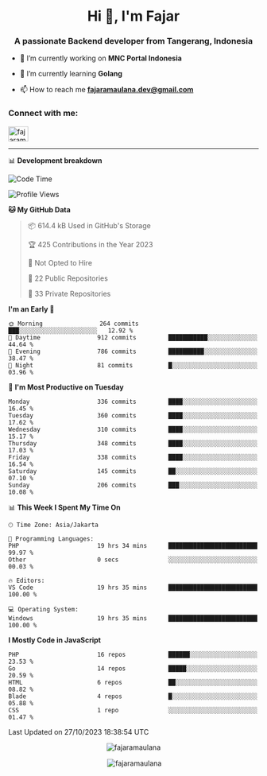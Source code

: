 <h1 align="center">Hi 👋, I'm Fajar</h1>
<h3 align="center">A passionate Backend developer from Tangerang, Indonesia</h3>

<!-- <p align="left"> <img src="https://komarev.com/ghpvc/?username=fajaramaulana&label=Profile%20views&color=0e75b6&style=flat" alt="fajaramaulana" /> </p> -->

- 🔭 I’m currently working on **MNC Portal Indonesia**

- 🌱 I’m currently learning **Golang**

- 📫 How to reach me **fajaramaulana.dev@gmail.com**

<h3 align="left">Connect with me:</h3>
<p align="left">
<a href="https://linkedin.com/in/fajar-agus-maulana-73533a180/" target="blank"><img align="center" src="https://raw.githubusercontent.com/rahuldkjain/github-profile-readme-generator/master/src/images/icons/Social/linked-in-alt.svg" alt="fajaramaulana" height="30" width="40" /></a>
</p>

-------

📊 **Development breakdown**
<!--START_SECTION:waka-->
![Code Time](http://img.shields.io/badge/Code%20Time-1%2C409%20hrs%2013%20mins-blue)

![Profile Views](http://img.shields.io/badge/Profile%20Views-0-blue)

**🐱 My GitHub Data** 

> 📦 614.4 kB Used in GitHub's Storage 
 > 
> 🏆 425 Contributions in the Year 2023
 > 
> 🚫 Not Opted to Hire
 > 
> 📜 22 Public Repositories 
 > 
> 🔑 33 Private Repositories 
 > 
**I'm an Early 🐤** 

```text
🌞 Morning                264 commits         ███░░░░░░░░░░░░░░░░░░░░░░   12.92 % 
🌆 Daytime                912 commits         ███████████░░░░░░░░░░░░░░   44.64 % 
🌃 Evening                786 commits         ██████████░░░░░░░░░░░░░░░   38.47 % 
🌙 Night                  81 commits          █░░░░░░░░░░░░░░░░░░░░░░░░   03.96 % 
```
📅 **I'm Most Productive on Tuesday** 

```text
Monday                   336 commits         ████░░░░░░░░░░░░░░░░░░░░░   16.45 % 
Tuesday                  360 commits         ████░░░░░░░░░░░░░░░░░░░░░   17.62 % 
Wednesday                310 commits         ████░░░░░░░░░░░░░░░░░░░░░   15.17 % 
Thursday                 348 commits         ████░░░░░░░░░░░░░░░░░░░░░   17.03 % 
Friday                   338 commits         ████░░░░░░░░░░░░░░░░░░░░░   16.54 % 
Saturday                 145 commits         ██░░░░░░░░░░░░░░░░░░░░░░░   07.10 % 
Sunday                   206 commits         ███░░░░░░░░░░░░░░░░░░░░░░   10.08 % 
```


📊 **This Week I Spent My Time On** 

```text
🕑︎ Time Zone: Asia/Jakarta

💬 Programming Languages: 
PHP                      19 hrs 34 mins      █████████████████████████   99.97 % 
Other                    0 secs              ░░░░░░░░░░░░░░░░░░░░░░░░░   00.03 % 

🔥 Editors: 
VS Code                  19 hrs 35 mins      █████████████████████████   100.00 % 

💻 Operating System: 
Windows                  19 hrs 35 mins      █████████████████████████   100.00 % 
```

**I Mostly Code in JavaScript** 

```text
PHP                      16 repos            ██████░░░░░░░░░░░░░░░░░░░   23.53 % 
Go                       14 repos            █████░░░░░░░░░░░░░░░░░░░░   20.59 % 
HTML                     6 repos             ██░░░░░░░░░░░░░░░░░░░░░░░   08.82 % 
Blade                    4 repos             █░░░░░░░░░░░░░░░░░░░░░░░░   05.88 % 
CSS                      1 repo              ░░░░░░░░░░░░░░░░░░░░░░░░░   01.47 % 
```




 Last Updated on 27/10/2023 18:38:54 UTC
<!--END_SECTION:waka-->
<p align="center"><img align="center" src="https://github-readme-stats.vercel.app/api/top-langs?username=fajaramaulana&show_icons=true&locale=en&layout=compact" alt="fajaramaulana" /></p>

<p align="center">&nbsp;<img align="center" src="https://github-readme-stats.vercel.app/api?username=fajaramaulana&show_icons=true&locale=en" alt="fajaramaulana" /></p>
